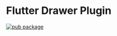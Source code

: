 # Flutter Drawer Plugin

[![pub package](https://img.shields.io/badge/pub-0.0.1-brightgreen)](https://github.com/cabbagelol/flutter-plugin-drawer)
